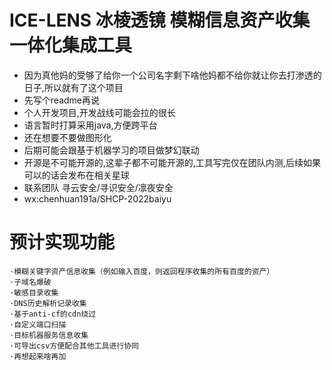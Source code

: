 # ICE-LENS 冰棱透镜 模糊信息资产收集一体化集成工具

- 因为真他妈的受够了给你一个公司名字剩下啥他妈都不给你就让你去打渗透的日子,所以就有了这个项目
- 先写个readme再说
- 个人开发项目,开发战线可能会拉的很长
- 语言暂时打算采用java,方便跨平台
- 还在想要不要做图形化
- 后期可能会跟基于机器学习的项目做梦幻联动
- 开源是不可能开源的,这辈子都不可能开源的,工具写完仅在团队内测,后续如果可以的话会发布在相关星球
- 联系团队 寻云安全/寻识安全/凛夜安全 
- wx:chenhuan191a/SHCP-2022baiyu

# 预计实现功能
    ·模糊关键字资产信息收集（例如输入百度，则返回程序收集的所有百度的资产）
    ·子域名爆破  
    ·敏感目录收集 
    ·DNS历史解析记录收集
    ·基于anti-cf的cdn绕过
    ·自定义端口扫描
    ·目标机器服务信息收集
    ·可导出csv方便配合其他工具进行协同
    ·再想起来啥再加

